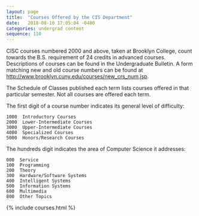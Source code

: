 ```yaml
---
layout: page
title:  "Courses Offered by the CIS Department"
date:   2018-08-10 17:05:04 -0400
categories: undergrad content
sequence: 110
---
```


CISC courses numbered 2000 and above, taken at Brooklyn College, count towards the B.S. requirement of 24 credits in advanced courses. Descriptions of courses can be found in the Undergraduate Bulletin. A form matching new and old course numbers can be found at <http://www.brooklyn.cuny.edu/courses/new_crs_num.jsp>.

The Schedule of Classes published each term lists courses offered in that particular semester. Not all courses are offered each term.

The first digit of a course number indicates its general level of difficulty:

    1000  Introductory Courses
    2000  Lower-Intermediate Courses
    3000  Upper-Intermediate Courses
    4000  Specialized Courses
    5000  Honors/Research Courses

The hundreds digit indicates the area of Computer Science it addresses:

    000  Service
    100  Programming
    200  Theory
    300  Hardware/Software Systems
    400  Intelligent Systems
    500  Information Systems
    600  Multimedia
    800  Other Topics

{% include courses.html %}

